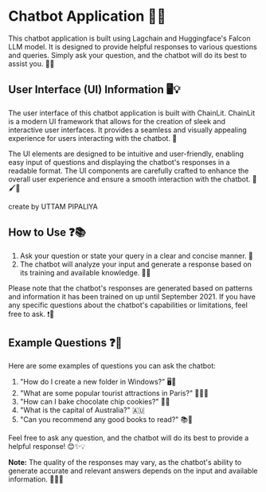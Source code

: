 
# Chatbot Application 👋🤖

This chatbot application is built using Lagchain and Huggingface's Falcon LLM model. It is designed to provide helpful responses to various questions and queries. Simply ask your question, and the chatbot will do its best to assist you. 🚀💬


## User Interface (UI) Information 🖥️💡

The user interface of this chatbot application is built with ChainLit. ChainLit is a modern UI framework that allows for the creation of sleek and interactive user interfaces. It provides a seamless and visually appealing experience for users interacting with the chatbot. 🎨

The UI elements are designed to be intuitive and user-friendly, enabling easy input of questions and displaying the chatbot's responses in a readable format. The UI components are carefully crafted to enhance the overall user experience and ensure a smooth interaction with the chatbot. 🎨🖌️🎉

create by UTTAM PIPALIYA

## How to Use  ❓📚  

1.  Ask your question or state your query in a clear and concise manner. 📝
2.  The chatbot will analyze your input and generate a response based on its training and available knowledge. 🧠💡

Please note that the chatbot's responses are generated based on patterns and information it has been trained on up until September 2021. If you have any specific questions about the chatbot's capabilities or limitations, feel free to ask. ❗🤔


##  Example Questions ❓🔎

Here are some examples of questions you can ask the chatbot:

1.  "How do I create a new folder in Windows?" 🖥️📂
2.  "What are some popular tourist attractions in Paris?" 🗼🇫🇷
3.  "How can I bake chocolate chip cookies?" 🍪🍫
4.  "What is the capital of Australia?" 🇦🇺
5.  "Can you recommend any good books to read?" 📚🔖

Feel free to ask any question, and the chatbot will do its best to provide a helpful response! 😊✨💡

**Note:** The quality of the responses may vary, as the chatbot's ability to generate accurate and relevant answers depends on the input and available information. 🎯📝✅
